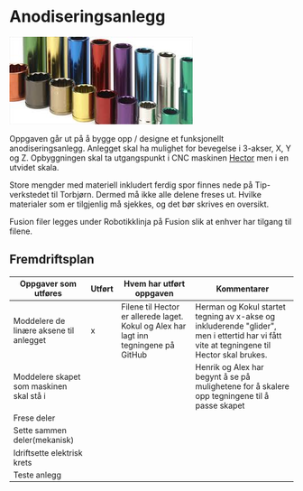 # Anodiseringsanlegg
![Farget aluminium](Images/aluminium.jpg)

Oppgaven går ut på å bygge opp / designe et funksjonellt anodiseringsanlegg. Anlegget skal ha mulighet for bevegelse i 3-akser, X, Y og Z. Opbyggningen skal ta utgangspunkt i CNC maskinen [Hector](https://github.com/fellesverkstedet/fabricatable-machines/tree/master/hector-medium-format-cnc) men i en utvidet skala.

Store mengder med materiell inkludert ferdig spor finnes nede på Tip-verkstedet til Torbjørn. Dermed må ikke alle delene freses ut. Hvilke materialer som er tilgjenlig må sjekkes, og det bør skrives en oversikt.

Fusion filer legges under Robotikklinja på Fusion slik at enhver har tilgang til filene.

## Fremdriftsplan 

| Oppgaver som utføres | Utført | Hvem har utført oppgaven | Kommentarer |  
|----------|--------|-------- |-------|
| Moddelere de linære aksene til anlegget |    x    |Filene til Hector er allerede laget. Kokul og Alex har lagt inn tegningene på GitHub | Herman og Kokul startet tegning av x-akse og inkluderende "glider", men i ettertid har vi fått vite at tegningene til Hector skal brukes. |
| Moddelere skapet som maskinen skal stå i    |     |  |Henrik og Alex har begynt å se på mulighetene for å skalere opp tegningene til å passe skapet |
| Frese deler       |        |   |
| Sette sammen deler(mekanisk)      |        | |
| Idriftsette elektrisk krets       |        | |
| Teste anlegg     |        | |||
